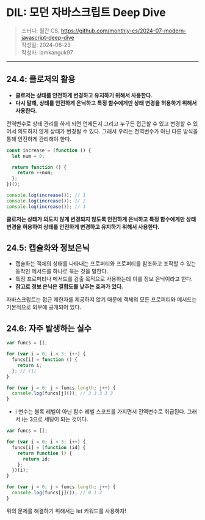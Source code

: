 # DIL: 모던 자바스크립트 Deep Dive

> 스터디: 월간 CS, <https://github.com/monthly-cs/2024-07-modern-javascript-deep-dive>  
> 작성일: 2024-08-23  
> 작성자: iamkanguk97

---

## 24.4: 클로저의 활용

- **클로저는 상태를 안전하게 변경하고 유지하기 위해서 사용한다.**
- **다시 말해, 상태를 안전하게 은닉하고 특정 함수에게만 상태 변경을 허용하기 위해서 사용한다.**

전역변수로 상태 관리를 하게 되면 언제든지 그리고 누구든 접근할 수 있고 변경할 수 있어서 의도하지 않게 상태가 변경될 수 있다. 그래서 우리는 전역변수가 아닌 다른 방식을 통해 안전하게 관리해야 한다.

```javascript
const increase = (function () {
  let num = 0;

  return function () {
    return ++num;
  };
})();

console.log(increase()); // 1
console.log(increase()); // 2
console.log(increase()); // 3
```

**클로저는 상태가 의도치 않게 변경되지 않도록 안전하게 은닉하고 특정 함수에게만 상태 변경을 허용하여 상태를 안전하게 변경하고 유지하기 위해서 사용한다.**

## 24.5: 캡슐화와 정보은닉

- 캡슐화는 객체의 상태를 나타내는 프로퍼티와 프로퍼티를 참조하고 조작할 수 있는 동작인 메서드를 하나로 묶는 것을 말한다.
- 특정 프로퍼티나 메서드를 감출 목적으로 사용하는데 이를 정보 은닉이라고 한다.
- **참고로 정보 은닉은 결합도를 낮추는 효과가 있다.**

자바스크립트는 접근 제한자를 제공하지 않기 때문에 객체의 모든 프로퍼티와 메서드는 기본적으로 외부에 공개되어 있다.

## 24.6: 자주 발생하는 실수

```javascript
var funcs = [];

for (var i = 0; i < 3; i++) {
  funcs[i] = function () {
    return i;
  }; // (1)
}

for (var j = 0; j < funcs.length; j++) {
  console.log(funcs[j]()); // 3 3 3 3 3
}
```

- i 변수는 블록 레벨이 아닌 함수 레벨 스코프를 가지면서 전역변수로 취급된다. 그래서 i는 3으로 세팅이 되는 것이다.

```javascript
var funcs = [];

for (var i = 0; i < 3; i++) {
  funcs[i] = (function (id) {
    return function () {
      return id;
    };
  })(i);
}

for (var j = 0; j < funcs.length; j++) {
  console.log(funcs[j]()); // 0 1 2
}
```

위의 문제를 해결하기 위해서는 let 키워드를 사용하자!
